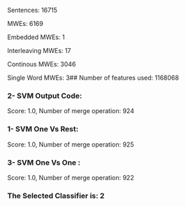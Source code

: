 Sentences: 16715

MWEs: 6169

Embedded MWEs: 1

Interleaving MWEs: 17

Continous MWEs: 3046

Single Word MWEs: 3## Number of features used: 1168068

### 2- SVM Output Code: 
Score: 1.0, Number of merge operation: 924
### 1- SVM One Vs Rest: 
Score: 1.0, Number of merge operation: 925
### 3- SVM One Vs One : 
Score: 1.0, Number of merge operation: 922
### The Selected Classifier is: 2
